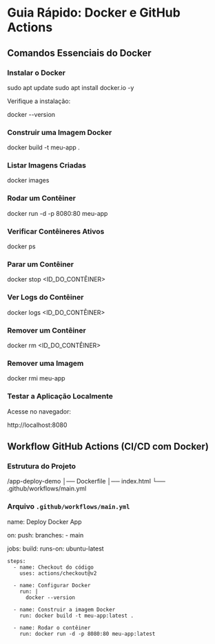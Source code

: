 # Guia Rápido: Docker e GitHub Actions

## Comandos Essenciais do Docker

### Instalar o Docker

sudo apt update
sudo apt install docker.io -y

Verifique a instalação:

docker --version


### Construir uma Imagem Docker

docker build -t meu-app .


### Listar Imagens Criadas

docker images


### Rodar um Contêiner

docker run -d -p 8080:80 meu-app


### Verificar Contêineres Ativos

docker ps


### Parar um Contêiner

docker stop <ID_DO_CONTÊINER>


### Ver Logs do Contêiner

docker logs <ID_DO_CONTÊINER>


### Remover um Contêiner

docker rm <ID_DO_CONTÊINER>


### Remover uma Imagem

docker rmi meu-app


### Testar a Aplicação Localmente
Acesse no navegador:

http://localhost:8080


## Workflow GitHub Actions (CI/CD com Docker)

### Estrutura do Projeto

/app-deploy-demo
│── Dockerfile
│── index.html
└── .github/workflows/main.yml


### Arquivo `.github/workflows/main.yml`

name: Deploy Docker App

on:
  push:
    branches:
      - main

jobs:
  build:
    runs-on: ubuntu-latest

    steps:
      - name: Checkout do código
        uses: actions/checkout@v2

      - name: Configurar Docker
        run: |
          docker --version

      - name: Construir a imagem Docker
        run: docker build -t meu-app:latest .

      - name: Rodar o contêiner
        run: docker run -d -p 8080:80 meu-app:latest

